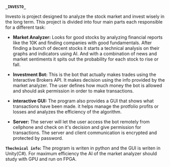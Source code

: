 **`_INVESTO_`**

Investo is project designed to analyze the stock market and invest wisely in the long term. This project is divided into four main parts 
each responsible for a different task:

* **Market Analyzer:**
    Looks for good stocks by analyzing financial reports like the 10K and finding companies with good fundamentals. 
    After finding a bunch of decent stocks it starts a technical analysis on their graphs and indicators using AI.
    And with a combination of news and market sentiments it spits out the probability for each stock to rise or fall.

* **Investment Bot:**
    This is the bot that actually makes trades using the Interactive Brokers API. It makes decision using the info provided
    by the market analyzer. The user defines how much money the bot is allowed and should ask permission in order to make transactions.
   
* **interactive GUI:**
    The program also provides a GUI that shows what transactions have been made. it helps manage the protfolio profits or losses
    and analyzes the efficiency of the algorithm.
   
* **Server:**
    The server will let the user access the bot remotely from cellphone and check on it's decision and give 
    permission for transactions. The server and client communication is encrypted and protected by password.
    

**`Thechnical info`:**
 The program is writen in python and the GUI is writen in Unity(C#). For maximum efficiency the AI of the market analyzer
 should study with GPU and run on FPGA.